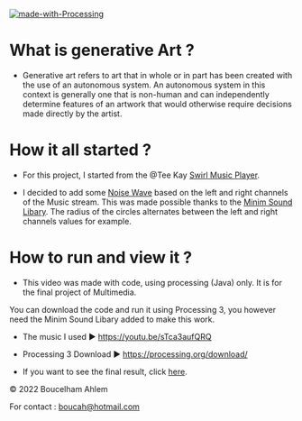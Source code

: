[![made-with-Processing](https://upload.wikimedia.org/wikipedia/commons/thumb/2/2e/Processing_3_logo.png/600px-Processing_3_logo.png)](https://processing.org/)


# What is generative Art ?
* Generative art refers to art that in whole or in part has been created with the use of an autonomous system. An autonomous system in this context is generally one that is non-human and can independently determine features of an artwork that would otherwise require decisions made directly by the artist.

# How it all started ?

* For this project, I started from the @Tee Kay [Swirl Music Player](https://pastebin.com/vTvvemtV).

* I decided to add  some [Noise Wave](https://processing.org/examples/noisewave.html) based on the left and right channels of the Music stream. This was made possible thanks to the [Minim Sound Libary](http://code.compartmental.net/minim/audioplayer_class_audioplayer.html). The radius of the circles alternates between the left and right channels values for example.

# How to run and view it ?

* This video was made with code, using processing (Java) only. It is for the final project of Multimedia.

You can download the code and run it using Processing 3, you however need the Minim Sound Libary added to make this work. 

* The music I used ► https://youtu.be/sTca3aufQRQ
* Processing 3 Download ► https://processing.org/download/


* If you want to see the final result, click [here](https://youtu.be/bH6qFdFs55E).

© 2022 Boucelham Ahlem

For contact : boucah@hotmail.com
